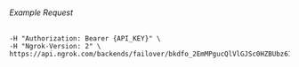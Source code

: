 
###### Example Request
```curl \
-H "Authorization: Bearer {API_KEY}" \
-H "Ngrok-Version: 2" \
https://api.ngrok.com/backends/failover/bkdfo_2EmMPgucQlVlGJSc0HZBUbz618c
